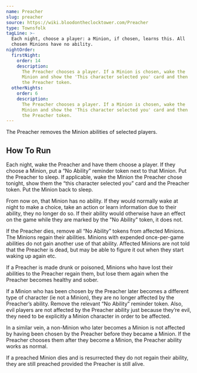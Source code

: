 ```yaml
---
name: Preacher
slug: preacher
source: https://wiki.bloodontheclocktower.com/Preacher
type: Townsfolk
tagLine: >-
  Each night, choose a player: a Minion, if chosen, learns this. All
  chosen Minions have no ability.
nightOrder:
  firstNight:
    order: 14
    description:
      The Preacher chooses a player. If a Minion is chosen, wake the
      Minion and show the 'This character selected you' card and then
      the Preacher token.
  otherNights:
    order: 6
    description:
      The Preacher chooses a player. If a Minion is chosen, wake the
      Minion and show the 'This character selected you' card and then
      the Preacher token.
---
```


The Preacher removes the Minion abilities of selected players.

## How To Run

Each night, wake the Preacher and have them choose a player. If they
choose a Minion, put a “No Ability” reminder token next to that Minion.
Put the Preacher to sleep. If applicable, wake the Minion the Preacher
chose tonight, show them the “this character selected you” card and the
Preacher token. Put the Minion back to sleep.

From now on, that Minion has no ability. If they would normally wake at
night to make a choice, take an action or learn information due to their
ability, they no longer do so. If their ability would otherwise have an
effect on the game while they are marked by the "No Ability" token, it
does not.

If the Preacher dies, remove all “No Ability” tokens from affected
Minions. The Minions regain their abilities. Minions with expended
once-per-game abilities do not gain another use of that ability.
Affected Minions are not told that the Preacher is dead, but may be able
to figure it out when they start waking up again etc.

If a Preacher is made drunk or poisoned, Minions who have lost their
abilities to the Preacher regain them, but lose them again when the
Preacher becomes healthy and sober.

If a Minion who has been chosen by the Preacher later becomes a
different type of character (ie not a Minion), they are no longer
affected by the Preacher’s ability. Remove the relevant “No Ability”
reminder token. Also, evil players are not affected by the Preacher
ability just because they’re evil, they need to be explicitly a Minion
character in order to be affected.

In a similar vein, a non-Minion who later becomes a Minion is not
affected by having been chosen by the Preacher before they became a
Minion. If the Preacher chooses them after they become a Minion, the
Preacher ability works as normal.

If a preached Minion dies and is resurrected they do not regain their
ability, they are still preached provided the Preacher is still alive.
